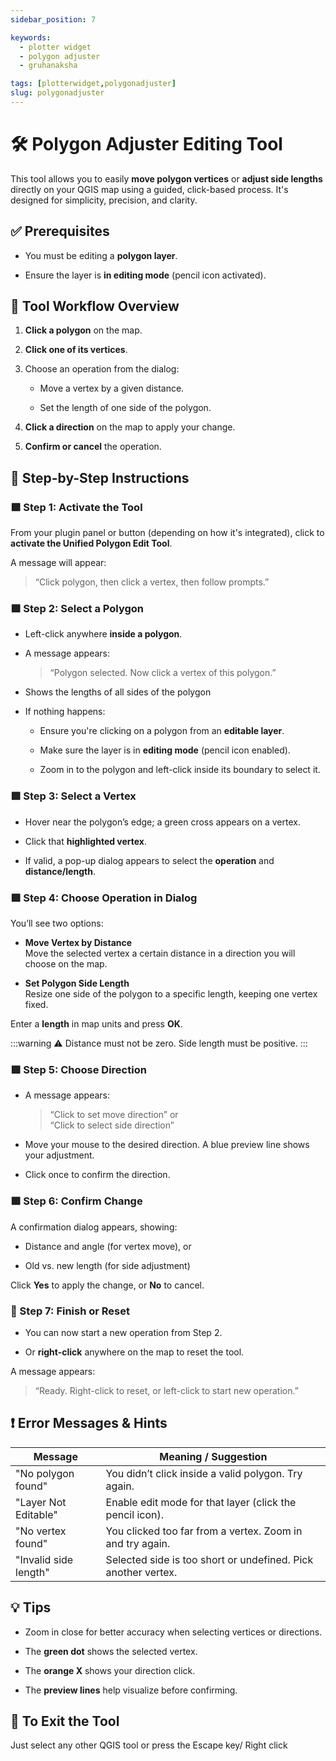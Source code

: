 ```yaml
---
sidebar_position: 7

keywords:
  - plotter widget
  - polygon adjuster
  - gruhanaksha

tags: [plotterwidget,polygonadjuster]
slug: polygonadjuster
---
```


# 🛠️ Polygon Adjuster Editing Tool

This tool allows you to easily **move polygon vertices** or **adjust side lengths** directly on your QGIS map using a guided, click-based process. It's designed for simplicity, precision, and clarity.

## ✅ Prerequisites

- You must be editing a **polygon layer**.

- Ensure the layer is **in editing mode** (pencil icon activated).

## 🔄 Tool Workflow Overview

1. **Click a polygon** on the map.

2. **Click one of its vertices**.

3. Choose an operation from the dialog:

   - Move a vertex by a given distance.

   - Set the length of one side of the polygon.

4. **Click a direction** on the map to apply your change.

5. **Confirm or cancel** the operation.

## 🧭 Step-by-Step Instructions

### 🟩 Step 1: Activate the Tool

From your plugin panel or button (depending on how it's integrated), click to **activate the Unified Polygon Edit Tool**.

A message will appear:

> “Click polygon, then click a vertex, then follow prompts.”

### 🟩 Step 2: Select a Polygon

- Left-click anywhere **inside a polygon**.

- A message appears:
  
  > “Polygon selected. Now click a vertex of this polygon.”

- Shows the lengths of all sides of the polygon

- If nothing happens:
  
  - Ensure you're clicking on a polygon from an **editable layer**.
  
  - Make sure the layer is in **editing mode** (pencil icon enabled).
  
  - Zoom in to the polygon and left-click inside its boundary to select it.

### 🟩 Step 3: Select a Vertex

- Hover near the polygon’s edge; a green cross appears on a vertex.

- Click that **highlighted vertex**.

- If valid, a pop-up dialog appears to select the **operation** and **distance/length**.

### 🟩 Step 4: Choose Operation in Dialog

You’ll see two options:

- **Move Vertex by Distance**  
  Move the selected vertex a certain distance in a direction you will choose on the map.

- **Set Polygon Side Length**  
  Resize one side of the polygon to a specific length, keeping one vertex fixed.

Enter a **length** in map units and press **OK**.

:::warning
⚠️ Distance must not be zero. Side length must be positive.
:::

### 🟩 Step 5: Choose Direction

- A message appears:
  
  > “Click to set move direction” or  
  > “Click to select side direction”

- Move your mouse to the desired direction. A blue preview line shows your adjustment.

- Click once to confirm the direction.

### 🟩 Step 6: Confirm Change

A confirmation dialog appears, showing:

- Distance and angle (for vertex move), or

- Old vs. new length (for side adjustment)

Click **Yes** to apply the change, or **No** to cancel.

### 🧹 Step 7: Finish or Reset

- You can now start a new operation from Step 2.

- Or **right-click** anywhere on the map to reset the tool.

A message appears:

> “Ready. Right-click to reset, or left-click to start new operation.”

## ❗ Error Messages & Hints

| Message               | Meaning / Suggestion                                          |
| --------------------- | ------------------------------------------------------------- |
| "No polygon found"    | You didn’t click inside a valid polygon. Try again.           |
| "Layer Not Editable"  | Enable edit mode for that layer (click the pencil icon).      |
| "No vertex found"     | You clicked too far from a vertex. Zoom in and try again.     |
| "Invalid side length" | Selected side is too short or undefined. Pick another vertex. |

## 💡 Tips

- Zoom in close for better accuracy when selecting vertices or directions.

- The **green dot** shows the selected vertex.

- The **orange X** shows your direction click.

- The **preview lines** help visualize before confirming.

## 🛑 To Exit the Tool

Just select any other QGIS tool or press the Escape key/ Right click
